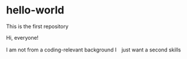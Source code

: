 # hello-world
This is the first repository

Hi, everyone!

I am not from a coding-relevant background
I　just want a second skills
